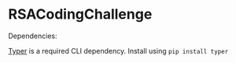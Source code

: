 # RSACodingChallenge

Dependencies:

[Typer](https://typer.tiangolo.com) is a required CLI dependency. Install using `pip install typer`
